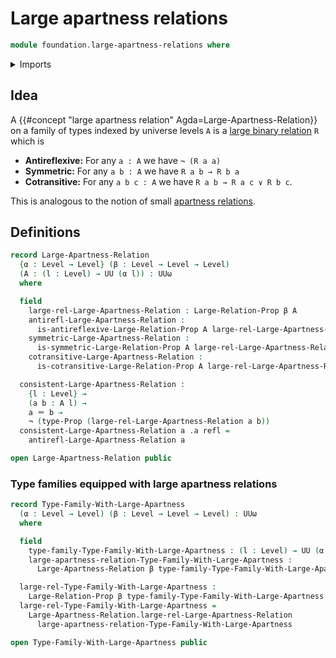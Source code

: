 # Large apartness relations

```agda
module foundation.large-apartness-relations where
```

<details><summary>Imports</summary>

```agda
open import foundation.cartesian-product-types
open import foundation.disjunction
open import foundation.identity-types
open import foundation.large-binary-relations
open import foundation.negation
open import foundation.propositions
open import foundation.universe-levels
```

</details>

## Idea

A {{#concept "large apartness relation" Agda=Large-Apartness-Relation}} on a
family of types indexed by universe levels `A` is a
[large binary relation](foundation.large-binary-relations.md) `R` which is

- **Antireflexive:** For any `a : A` we have `¬ (R a a)`
- **Symmetric:** For any `a b : A` we have `R a b → R b a`
- **Cotransitive:** For any `a b c : A` we have `R a b → R a c ∨ R b c`.

This is analogous to the notion of small
[apartness relations](foundation.apartness-relations.md).

## Definitions

```agda
record Large-Apartness-Relation
  {α : Level → Level} (β : Level → Level → Level)
  (A : (l : Level) → UU (α l)) : UUω
  where

  field
    large-rel-Large-Apartness-Relation : Large-Relation-Prop β A
    antirefl-Large-Apartness-Relation :
      is-antireflexive-Large-Relation-Prop A large-rel-Large-Apartness-Relation
    symmetric-Large-Apartness-Relation :
      is-symmetric-Large-Relation-Prop A large-rel-Large-Apartness-Relation
    cotransitive-Large-Apartness-Relation :
      is-cotransitive-Large-Relation-Prop A large-rel-Large-Apartness-Relation

  consistent-Large-Apartness-Relation :
    {l : Level} →
    (a b : A l) →
    a ＝ b →
    ¬ (type-Prop (large-rel-Large-Apartness-Relation a b))
  consistent-Large-Apartness-Relation a .a refl =
    antirefl-Large-Apartness-Relation a

open Large-Apartness-Relation public
```

### Type families equipped with large apartness relations

```agda
record Type-Family-With-Large-Apartness
  (α : Level → Level) (β : Level → Level → Level) : UUω
  where

  field
    type-family-Type-Family-With-Large-Apartness : (l : Level) → UU (α l)
    large-apartness-relation-Type-Family-With-Large-Apartness :
      Large-Apartness-Relation β type-family-Type-Family-With-Large-Apartness

  large-rel-Type-Family-With-Large-Apartness :
    Large-Relation-Prop β type-family-Type-Family-With-Large-Apartness
  large-rel-Type-Family-With-Large-Apartness =
    Large-Apartness-Relation.large-rel-Large-Apartness-Relation
      large-apartness-relation-Type-Family-With-Large-Apartness

open Type-Family-With-Large-Apartness public
```
